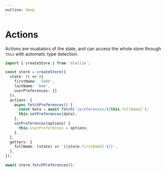 ```yaml
---
outline: deep
---
```

# Actions

Actions are muatators of the state, and can access the whole store through `this` with automatic type detection.

```ts
import { createStore } from 'olallie';

const store = createStore({
  state: () => ({
    firstName: 'John',
    lastName: 'Doe',
    userPreferences: {}
  }),
  actions: {
    async fetchPreferences() {
      const data = await fetch(`/preferences/${this.fullName}`);
      this.setPreferences(data);
    },
    setPreferences(options) {
      this.userPreferences = options;
    },
  },
  getters: {
    fullName: (state) => `${store.firstName} ${}`,
  },
});

await store.fetchPreferences();
```

